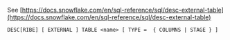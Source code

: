 See [https://docs.snowflake.com/en/sql-reference/sql/desc-external-table](https://docs.snowflake.com/en/sql-reference/sql/desc-external-table)
```
DESC[RIBE] [ EXTERNAL ] TABLE <name> [ TYPE =  { COLUMNS | STAGE } ]
```
